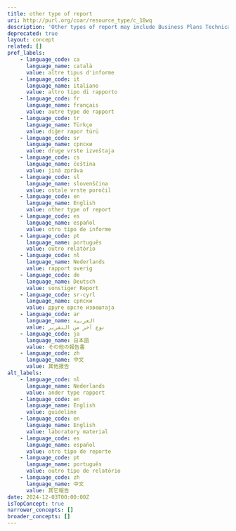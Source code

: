 ```yaml
---
title: other type of report
uri: http://purl.org/coar/resource_type/c_18wq
description: 'Other types of report may include Business Plans Technical Specifications, data management plans, recommendation reports, white papers, annual reports, auditor''s reports, workplace reports, census reports, trip reports, progress reports, investigative reports, budget reports, policy reports, demographic reports, credit reports, appraisal reports, inspection reports, military reports, bound reports, etc. [Source: https://en.wikipedia.org/wiki/Report]'
deprecated: true
layout: concept
related: []
pref_labels:
    - language_code: ca
      language_name: català
      value: altre tipus d'informe
    - language_code: it
      language_name: italiano
      value: altro tipo di rapporto
    - language_code: fr
      language_name: français
      value: autre type de rapport
    - language_code: tr
      language_name: Türkçe
      value: diğer rapor türü
    - language_code: sr
      language_name: српски
      value: druge vrste izveštaja
    - language_code: cs
      language_name: čeština
      value: jiná zpráva
    - language_code: sl
      language_name: slovenščina
      value: ostale vrste poročil
    - language_code: en
      language_name: English
      value: other type of report
    - language_code: es
      language_name: español
      value: otro tipo de informe
    - language_code: pt
      language_name: português
      value: outro relatório
    - language_code: nl
      language_name: Nederlands
      value: rapport overig
    - language_code: de
      language_name: Deutsch
      value: sonstiger Report
    - language_code: sr-cyrl
      language_name: српски
      value: друге врсте извештаја
    - language_code: ar
      language_name: العربية
      value: نوع آخر من التقرير
    - language_code: ja
      language_name: 日本語
      value: その他の報告書
    - language_code: zh
      language_name: 中文
      value: 其他报告
alt_labels:
    - language_code: nl
      language_name: Nederlands
      value: ander type rapport
    - language_code: en
      language_name: English
      value: guideline
    - language_code: en
      language_name: English
      value: laboratory material
    - language_code: es
      language_name: español
      value: otro tipo de reporte
    - language_code: pt
      language_name: português
      value: outro tipo de relatório
    - language_code: zh
      language_name: 中文
      value: 其它報告
date: 2024-12-03T00:00:00Z
isTopConcept: true
narrower_concepts: []
broader_concepts: []
---
```


